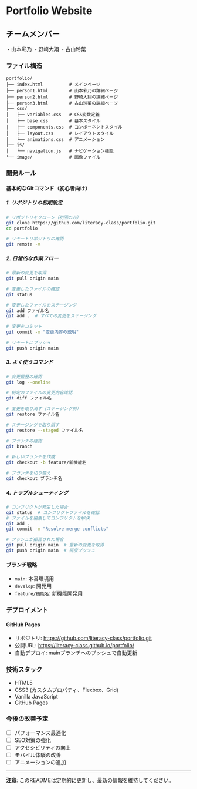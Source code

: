 # Portfolio Website

## チームメンバー

・山本彩乃
・野崎大翔
・古山玲菜

### ファイル構造
```
portfolio/
├── index.html          # メインページ
├── person1.html        # 山本彩乃の詳細ページ
├── person2.html        # 野崎大翔の詳細ページ
├── person3.html        # 古山玲菜の詳細ページ
├── css/
│   ├── variables.css   # CSS変数定義
│   ├── base.css        # 基本スタイル
│   ├── components.css  # コンポーネントスタイル
│   ├── layout.css      # レイアウトスタイル
│   └── animations.css  # アニメーション
├── js/
│   └── navigation.js   # ナビゲーション機能
└── image/              # 画像ファイル
```

### 開発ルール

#### 基本的なGitコマンド（初心者向け）

##### 1. リポジトリの初期設定
```bash
# リポジトリをクローン（初回のみ）
git clone https://github.com/literacy-class/portfolio.git
cd portfolio

# リモートリポジトリの確認
git remote -v
```

##### 2. 日常的な作業フロー
```bash
# 最新の変更を取得
git pull origin main

# 変更したファイルの確認
git status

# 変更したファイルをステージング
git add ファイル名
git add .  # すべての変更をステージング

# 変更をコミット
git commit -m "変更内容の説明"

# リモートにプッシュ
git push origin main
```

##### 3. よく使うコマンド
```bash
# 変更履歴の確認
git log --oneline

# 特定のファイルの変更内容確認
git diff ファイル名

# 変更を取り消す（ステージング前）
git restore ファイル名

# ステージングを取り消す
git restore --staged ファイル名

# ブランチの確認
git branch

# 新しいブランチを作成
git checkout -b feature/新機能名

# ブランチを切り替え
git checkout ブランチ名
```

##### 4. トラブルシューティング
```bash
# コンフリクトが発生した場合
git status  # コンフリクトファイルを確認
# ファイルを編集してコンフリクトを解決
git add .
git commit -m "Resolve merge conflicts"

# プッシュが拒否された場合
git pull origin main  # 最新の変更を取得
git push origin main  # 再度プッシュ
```

#### ブランチ戦略
- `main`: 本番環境用
- `develop`: 開発用
- `feature/機能名`: 新機能開発用

### デプロイメント

#### GitHub Pages
- リポジトリ: https://github.com/literacy-class/portfolio.git
- 公開URL: https://literacy-class.github.io/portfolio/
- 自動デプロイ: mainブランチへのプッシュで自動更新

### 技術スタック
- HTML5
- CSS3 (カスタムプロパティ、Flexbox、Grid)
- Vanilla JavaScript
- GitHub Pages

### 今後の改善予定
- [ ] パフォーマンス最適化
- [ ] SEO対策の強化
- [ ] アクセシビリティの向上
- [ ] モバイル体験の改善
- [ ] アニメーションの追加

---

**注意**: このREADMEは定期的に更新し、最新の情報を維持してください。